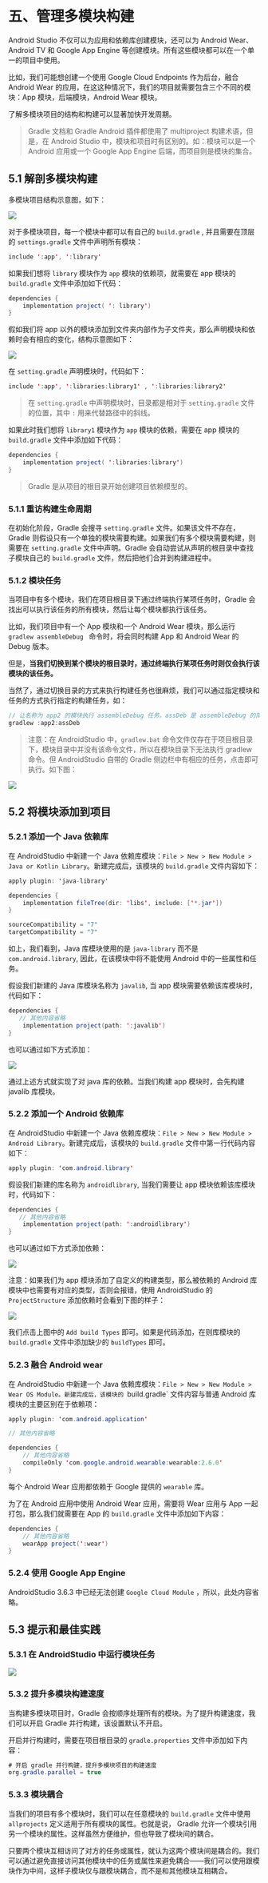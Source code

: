 # 五、管理多模块构建

Android Studio 不仅可以为应用和依赖库创建模块，还可以为 Android Wear、Android TV 和 Google App Engine 等创建模块。所有这些模块都可以在一个单一的项目中使用。

比如，我们可能想创建一个使用 Google Cloud Endpoints 作为后台，融合 Android Wear 的应用，在这这种情况下，我们的项目就需要包含三个不同的模块：App 模块，后端模块，Android Wear 模块。

了解多模块项目的结构和构建可以显著加快开发周期。

> Gradle 文档和 Gradle Android 插件都使用了 multiproject 构建术语，但是，在 Android Studio 中，模块和项目时有区别的。如：模块可以是一个 Android 应用或一个 Google App Engine 后端，而项目则是模块的集合。

## 5.1 解剖多模块构建

多模块项目结构示意图，如下：

![](pics/5-1-多模块项目结构图.png)

对于多模块项目，每一个模块中都可以有自己的 `build.gradle` , 并且需要在顶层的 `settings.gradle` 文件中声明所有模块：

```java
include ':app', ':library'
```

如果我们想将 `library` 模块作为 `app` 模块的依赖项，就需要在 app 模块的 `build.gradle` 文件中添加如下代码：

```java
dependencies {
    implementation project( ': library')
}
```

假如我们将 app 以外的模块添加到文件夹内部作为子文件夹，那么声明模块和依赖时会有相应的变化，结构示意图如下：

![](pics/5-2-多模块结构示意图2.png)

在 `setting.gradle` 声明模块时，代码如下：

```java
include ':app', ':libraries:library1' , ':libraries:library2' 
```

> 在 `setting.gradle` 中声明模块时，目录都是相对于 `setting.gradle` 文件的位置，其中 `:` 用来代替路径中的斜线。

如果此时我们想将 `library1` 模块作为 `app` 模块的依赖，需要在 app 模块的 `build.gradle` 文件中添加如下代码：

```java
dependencies {
    implementation project( ':libraries:library')
}
```

> Gradle 是从项目的根目录开始创建项目依赖模型的。

### 5.1.1 重访构建生命周期

在初始化阶段，Gradle 会搜寻 `setting.gradle` 文件。如果该文件不存在，Gradle 则假设只有一个单独的模块需要构建。如果我们有多个模块需要构建，则需要在 `setting.gradle` 文件中声明。Gradle 会自动尝试从声明的根目录中查找子模块自己的 `build.gradle` 文件，然后把他们合并到构建进程中。

### 5.1.2 模块任务

当项目中有多个模块，我们在项目根目录下通过终端执行某项任务时，Gradle 会找出可以执行该任务的所有模块，然后让每个模块都执行该任务。

比如，我们项目中有一个 App 模块和一个 Android Wear 模块，那么运行 `gradlew assembleDebug ` 命令时，将会同时构建 App 和 Android Wear 的 Debug 版本。

但是，**当我们切换到某个模块的根目录时，通过终端执行某项任务时则仅会执行该模块的该任务。**

当然了，通过切换目录的方式来执行构建任务也很麻烦，我们可以通过指定模块和任务的方式执行指定的构建任务，如：

```java
// 让名称为 app2 的模块执行 assembleDebug 任务。assDeb 是 assembleDebug 的简写
gradlew :app2:assDeb
```

> 注意：在 AndroidStudio 中，`gradlew.bat` 命令文件仅存在于项目根目录下，模块目录中并没有该命令文件，所以在模块目录下无法执行 gradlew 命令。但 AndroidStudio 自带的 Gradle 侧边栏中有相应的任务，点击即可执行。如下图：

![](pics/5-3-AndroidStudio中的多模块构建.png)

## 5.2 将模块添加到项目

### 5.2.1 添加一个 Java 依赖库

在 AndroidStudio 中新建一个 Java 依赖库模块：`File > New > New Module > Java or Kotlin Library`。新建完成后，该模块的 `build.gradle` 文件内容如下：

```java
apply plugin: 'java-library'

dependencies {
    implementation fileTree(dir: 'libs', include: ['*.jar'])
}

sourceCompatibility = "7"
targetCompatibility = "7"
```

如上，我们看到，Java 库模块使用的是 `java-library` 而不是 `com.android.library`, 因此，在该模块中将不能使用 Android 中的一些属性和任务。

假设我们新建的 Java 库模块名称为 `javalib`, 当 app 模块需要依赖该库模块时，代码如下：

```java
dependencies {
   // 其他内容省略
    implementation project(path: ':javalib')
}
```

也可以通过如下方式添加：

![](pics/5-4-添加java库依赖.png)

通过上述方式就实现了对 java 库的依赖。当我们构建 app 模块时，会先构建 javalib 库模块。

### 5.2.2 添加一个 Android 依赖库

在 AndroidStudio 中新建一个 Java 依赖库模块：`File > New > New Module > Android Library`。新建完成后，该模块的 `build.gradle` 文件中第一行代码内容如下：

```java
apply plugin: 'com.android.library'
```

假设我们新建的库名称为 `androidlibrary`, 当我们需要让 app 模块依赖该库模块时，代码如下：

```java
dependencies {
   // 其他内容省略
    implementation project(path: ':androidlibrary')
}
```

也可以通过如下方式添加依赖：

![](pics/5-5-添加Android库模块依赖.png)

注意：如果我们为 app 模块添加了自定义的构建类型，那么被依赖的 Android 库模块中也需要有对应的类型，否则会报错，使用 AndroidStudio 的 `ProjectStructure` 添加依赖时会看到下图的样子：

![](pics/5-6-库模块中添加构建类型.png)

我们点击上图中的 `Add build Types` 即可。如果是代码添加，在则库模块的  `build.gradle` 文件中添加缺少的 `buildTypes` 即可。


### 5.2.3 融合 Android wear

在 AndroidStudio 中新建一个 Java 依赖库模块：`File > New > New Module > Wear OS Module。新建完成后，该模块的 `build.gradle` 文件内容与普通 Android 库模块的主要区别在于依赖项：

```java
apply plugin: 'com.android.application'

// 其他内容省略

dependencies {
    // 其他内容省略
    compileOnly 'com.google.android.wearable:wearable:2.6.0'
}
```

每个 Android Wear 应用都依赖于 Google 提供的 `wearable` 库。

为了在 Android 应用中使用 Android Wear 应用，需要将 Wear 应用与 App 一起打包，那么我们就需要在 App 的 `build.gradle` 文件中添加如下内容：

```java
dependencies {
    // 其他内容省略
    wearApp project(':wear')
}
```

### 5.2.4 使用 Google App Engine

AndroidStudio 3.6.3 中已经无法创建 `Google Cloud Module` ，所以，此处内容省略。

## 5.3 提示和最佳实践

### 5.3.1 在 AndroidStudio 中运行模块任务

![](pics/5-7-AndroidStudio中的Gradle构建窗口.png)

### 5.3.2 提升多模块构建速度

当构建多模块项目时，Gradle 会按顺序处理所有的模块。为了提升构建速度，我们可以开启 Gradle 并行构建，该设置默认不开启。

开启并行构建时，需要在项目根目录的 `gradle.properties` 文件中添加如下内容：

```java
# 开启 gradle 并行构建，提升多模块项目的构建速度
org.gradle.parallel = true
``` 

### 5.3.3 模块耦合

当我们的项目有多个模块时，我们可以在任意模块的 `build.gradle` 文件中使用 `allprojects` 定义适用于所有模块的属性。也就是说， Gradle 允许一个模块引用另一个模块的属性。这样虽然方便维护，但也导致了模块间的耦合。

只要两个模块互相访问了对方的任务或属性，就认为这两个模块间是耦合的。我们可以通过避免直接访问其他模块中的任务或属性来避免耦合——我们可以使用跟模块作为中间，这样子模块仅与跟模块耦合，而不是和其他模块互相耦合。

